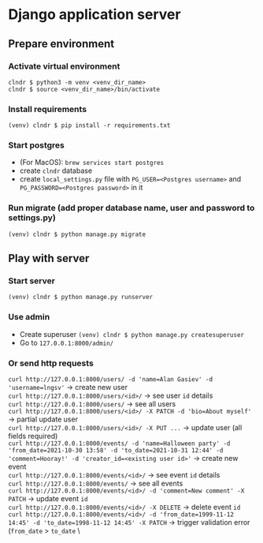 # Django application server

## Prepare environment

### Activate virtual environment
```
clndr $ python3 -m venv <venv_dir_name>
clndr $ source <venv_dir_name>/bin/activate
```

### Install requirements
`(venv) clndr $ pip install -r requirements.txt`

### Start postgres
* (For MacOS): `brew services start postgres`
* create `clndr` database
* create `local_settings.py` file with `PG_USER=<Postgres username>` and `PG_PASSWORD=<Postgres password>` in it

### Run migrate (add proper database name, user and password to settings.py)
`(venv) clndr $ python manage.py migrate`

## Play with server

### Start server
`(venv) clndr $ python manage.py runserver`

### Use admin
* Create superuser `(venv) clndr $ python manage.py createsuperuser`
* Go to `127.0.0.1:8000/admin/`

### Or send http requests
`curl http://127.0.0.1:8000/users/ -d 'name=Alan Gasiev' -d 'username=lngsv'` -> create new user \
`curl http://127.0.0.1:8000/users/<id>/` -> see user `id` details \
`curl http://127.0.0.1:8000/users/` -> see all users \
`curl http://127.0.0.1:8000/users/<id>/ -X PATCH -d 'bio=About myself'` -> partial update user \
`curl http://127.0.0.1:8000/users/<id>/ -X PUT ...` -> update user (all fields required) \
`curl http://127.0.0.1:8000/events/ -d 'name=Halloween party' -d 'from_date=2021-10-30 13:58' -d 'to_date=2021-10-31 12:44' -d 'comment=Hooray!' -d 'creator_id=<existing user id>'` -> create new event \
`curl http://127.0.0.1:8000/events/<id>/` -> see event `id` details \
`curl http://127.0.0.1:8000/events/` -> see all events \
`curl http://127.0.0.1:8000/events/<id>/ -d 'comment=New comment' -X PATCH` -> update event `id` \
`curl http://127.0.0.1:8000/events/<id>/ -X DELETE` -> delete event `id` \
`curl http://127.0.0.1:8000/events/<id>/ -d 'from_date=1999-11-12 14:45' -d 'to_date=1998-11-12 14:45' -X PATCH` -> trigger validation error (`from_date` > `to_date` \


